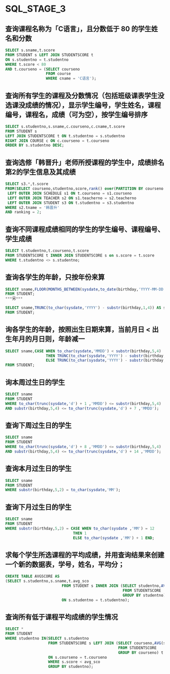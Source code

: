 # SQL_STAGE_3



##  查询课程名称为「C语言」，且分数低于 80 的学生姓名和分数 

```sql
SELECT s.sname,t.score
FROM STUDENT s LEFT JOIN STUDENTSCORE t
ON s.studentno = t.studentno
WHERE t.score < 80
AND t.courseno = (SELECT courseno
                  FROM course
                  WHERE cname = 'C语言');
```



## 查询所有学生的课程及分数情况（包括班级课表学生没选课没成绩的情况），显示学生编号，学生姓名，课程编号，课程名，成绩（可为空），按学生编号排序

```sql
SELECT s.studentno,s.sname,c.courseno,c.cname,t.score
FROM STUDENT s 
LEFT JOIN STUDENTSCORE t ON t.studentno = s.studentno
RIGHT JOIN COURSE c ON c.courseno = t.courseno
ORDER BY s.studentno DESC;
```

## 查询选修「韩晋升」老师所授课程的学生中，成绩排名第2的学生信息及其成绩

```sql
SELECT s3.*,t.score
FROM(SELECT courseno,studentno,score,rank() over(PARTITION BY courseno ORDER BY score DESC) AS ranking FROM STUDENTSCORE) t 
 LEFT OUTER JOIN SCHEDULE s1 ON t.courseno = s1.courseno
 LEFT OUTER JOIN TEACHER s2 ON s1.teacherno = s2.teacherno
 LEFT OUTER JOIN STUDENT s3 ON t.studentno = s3.studentno
WHERE s2.tname = '韩晋升' 
AND ranking = 2;
```

## 查询不同课程成绩相同的学生的学生编号、课程编号、学生成绩 

```sql
SELECT t.studentno,t.courseno,t.score
FROM STUDENTSCORE t INNER JOIN STUDENTSCORE s on s.score = t.score
WHERE t.studentno <> s.studentno;
```

## 查询各学生的年龄，只按年份来算 

```sql
SELECT sname,FLOOR(MONTHS_BETWEEN(sysdate,to_date(birthday,'YYYY-MM-DD'))/12) AS sage
FROM STUDENT;
***另***

SELECT sname,TRUNC(to_char(sysdate,'YYYY') - substr(birthday,1,4)) AS sage
FROM STUDENT;
```



## 询各学生的年龄，按照出生日期来算，当前月日 < 出生年月的月日则，年龄减一 

```sql
SELECT sname,CASE WHEN to_char(sysdate,'MMDD') < substr(birthday,5,4)
                  THEN TRUNC(to_char(sysdate,'YYYY') - substr(birthday,1,4) - 1)
                  ELSE TRUNC(to_char(sysdate,'YYYY') - substr(birthday,1,4))END AS sage 
FROM STUDENT;
```



## 询本周过生日的学生

```sql
SELECT sname
FROM STUDENT
WHERE to_char(trunc(sysdate,'d') + 1 ,'MMDD') <= substr(birthday,5,4) 
AND substr(birthday,5,4) <= to_char(trunc(sysdate,'d') + 7 ,'MMDD');

```



## 查询下周过生日的学生

```sql
SELECT sname
FROM STUDENT
WHERE to_char(trunc(sysdate,'d') + 8 ,'MMDD') <= substr(birthday,5,4) 
AND substr(birthday,5,4) <= to_char(trunc(sysdate,'d') + 14 ,'MMDD');
```



## 查询本月过生日的学生

```sql
SELECT sname
FROM STUDENT
WHERE substr(birthday,5,2) = to_char(sysdate,'MM');
```



## 查询下月过生日的学生

```sql
SELECT sname
FROM STUDENT
WHERE substr(birthday,5,2) = CASE WHEN to_char(sysdate ,'MM') = 12 
                              THEN 1 
                              ELSE to_char(sysdate ,'MM') + 1 END;
```



## 求每个学生所选课程的平均成绩，并用查询结果来创建一个新的数据表，学号，姓名，平均分；

```sql
CREATE TABLE AVGSCORE AS
(SELECT s.studentno,s.sname,t.avg_sco
                         FROM STUDENT s INNER JOIN (SELECT studentno,AVG(score) AS avg_sco
                                                    FROM STUDENTSCORE
                                                    GROUP BY studentno) t
                         ON s.studentno = t.studentno);
```



## 查询所有低于课程平均成绩的学生情况

```sql
SELECT *
FROM STUDENT
WHERE studentno IN(SELECT s.studentno 
                   FROM STUDENTSCORE s LEFT JOIN (SELECT courseno,AVG(score) AS avg_sco
                                                  FROM STUDENTSCORE
                                                  GROUP BY courseno) t
                   ON s.courseno = t.courseno
                   WHERE s.score < avg_sco
                   GROUP BY studentno);
```

